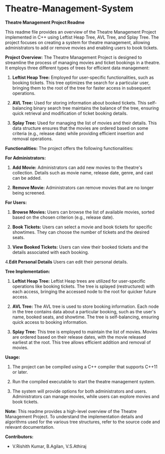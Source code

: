 # Theatre-Management-System
**Theatre Management Project Readme**

This readme file provides an overview of the Theatre Management Project implemented in C++ using Leftist Heap Tree, AVL Tree, and Splay Tree. The project focuses on creating a system for theatre management, allowing administrators to add or remove movies and enabling users to book tickets.

**Project Overview:**
The Theatre Management Project is designed to streamline the process of managing movies and ticket bookings in a theatre. It employs three different types of trees for efficient data management:

1. **Leftist Heap Tree:**  Employed for user-specific functionalities, such as booking tickets. This tree optimizes the search for a particular user, bringing them to the root of the tree for faster access in subsequent operations.

2. **AVL Tree:** Used for storing information about booked tickets. This self-balancing binary search tree maintains the balance of the tree, ensuring quick retrieval and modification of ticket booking details.

3. **Splay Tree:** Used for managing the list of movies and their details. This data structure ensures that the movies are ordered based on some criteria (e.g., release date) while providing efficient insertion and removal operations.

**Functionalities:**
The project offers the following functionalities:

**For Administrators:**
1. **Add Movie:** Administrators can add new movies to the theatre's collection. Details such as movie name, release date, genre, and cast can be added.

2. **Remove Movie:** Administrators can remove movies that are no longer being screened.

**For Users:**
1. **Browse Movies:** Users can browse the list of available movies, sorted based on the chosen criterion (e.g., release date).

2. **Book Tickets:** Users can select a movie and book tickets for specific showtimes. They can choose the number of tickets and the desired seats.

3. **View Booked Tickets:** Users can view their booked tickets and the details associated with each booking.

4.**Edit Personal Details** Users can edit their personal details. 

**Tree Implementation:**
1. **Leftist Heap Tree:** Leftist Heap trees are utilized for user-specific operations like booking tickets. The tree is splayed (restructured) with each access, bringing the accessed node to the root for quicker future access.

2. **AVL Tree:** The AVL tree is used to store booking information. Each node in the tree contains data about a particular booking, such as the user's name, booked seats, and showtime. The tree is self-balancing, ensuring quick access to booking information.

3. **Splay Tree:**  This tree is employed to maintain the list of movies. Movies are ordered based on their release dates, with the movie released earliest at the root. This tree allows efficient addition and removal of movies.

**Usage:**
1. The project can be compiled using a C++ compiler that supports C++11 or later.

2. Run the compiled executable to start the theatre management system.

3. The system will provide options for both administrators and users. Administrators can manage movies, while users can explore movies and book tickets.

**Note:** This readme provides a high-level overview of the Theatre Management Project. To understand the implementation details and algorithms used for the various tree structures, refer to the source code and relevant documentation.

**Contributors:**
- V.Rishith Kumar, B.Agilan, V.S.Athiraj
